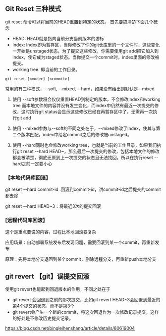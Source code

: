 ## Git Reset 三种模式
git reset 命令可以将当前的HEAD重置到特定的状态。
首先要搞清楚下面几个概念

- HEAD: HEAD就是指向当前分支当前版本的游标
- Index: Index即为暂存区，当你修改了你的git仓库里的一个文件时，这些变化一开始是unstaged状态，为了提交这些修改，你需要使用git add把它加入到index，使它成为staged状态。当你提交一个commit时，index里面的修改被提交。
- working tree: 即当前的工作目录。

```
git reset [<mode>] [<commit>]
```
  
常用的有三种模式，--soft, --mixed, --hard，如果没有给出<mode>则默认是--mixed
  
1. 使用 --soft参数将会仅仅重置HEAD到制定的版本，不会修改index和working tree
而本地文件的内容并没有发生变化，而index中仍然有最近一次提交的修改，这时执行git status会显示这些修改已经在再暂存区中了，无需再一次执行git add

2. 使用 --mixed参数与--soft的不同之处在于，--mixed修改了index，使其与第二个版本匹配。index中给定commit之后的修改被unstaged。

3. 使用 --hard同时也会修改working tree，也就是当前的工作目录，如果我们执行git reset --hard HEAD~，那么最后一次提交的修改，包括本地文件的修改都会被清楚，彻底还原到上一次提交的状态且无法找回。所以在执行reset --hard之前一定要小心

### 【本地代码库回滚】

git reset --hard commit-id :回滚到commit-id，讲commit-id之后提交的commit都去除

git reset --hard HEAD~3：将最近3次的提交回滚

### [远程代码库回滚】

这个是重点要说的内容，过程比本地回滚要复杂

应用场景：自动部署系统发布后发现问题，需要回滚到某一个commit，再重新发布

原理：先将本地分支退回到某个commit，删除远程分支，再重新push本地分支


## git revert 【git】误提交回滚

使用git revert也能起到回退版本的作用，不同之处在于
- git revert <commit>会回退到<commit>之前的那次提交，比如git revert HEAD~3会回退到最近的第4个提交的状态，而不是第3个
- git revert会产生一个新的commit，将这次回退作为一次修改记录提交，这样的好处是不修改历史提交记录。

https://blog.csdn.net/bingleihenshang/article/details/80619004

